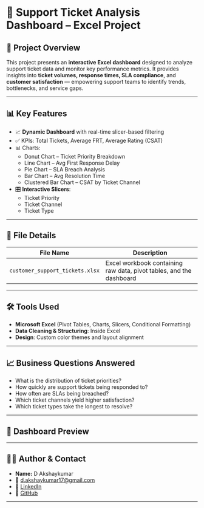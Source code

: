 # 🎯 Support Ticket Analysis Dashboard – Excel Project

## 📌 Project Overview

This project presents an **interactive Excel dashboard** designed to analyze support ticket data and monitor key performance metrics. It provides insights into **ticket volumes, response times, SLA compliance**, and **customer satisfaction** — empowering support teams to identify trends, bottlenecks, and service gaps.

---

## 📊 Key Features

- 📈 **Dynamic Dashboard** with real-time slicer-based filtering
- ✅ KPIs: Total Tickets, Average FRT, Average Rating (CSAT)
- 📊 Charts:
  - Donut Chart – Ticket Priority Breakdown
  - Line Chart – Avg First Response Delay
  - Pie Chart – SLA Breach Analysis
  - Bar Chart – Avg Resolution Time
  - Clustered Bar Chart – CSAT by Ticket Channel
- 🎛️ **Interactive Slicers**:
  - Ticket Priority
  - Ticket Channel
  - Ticket Type

---

## 📁 File Details

| File Name                   | Description                        |
|----------------------------|------------------------------------|
| `customer_support_tickets.xlsx` | Excel workbook containing raw data, pivot tables, and the dashboard |

---

## 🛠️ Tools Used

- **Microsoft Excel** (Pivot Tables, Charts, Slicers, Conditional Formatting)
- **Data Cleaning & Structuring**: Inside Excel
- **Design**: Custom color themes and layout alignment

---

## 📈 Business Questions Answered

- What is the distribution of ticket priorities?
- How quickly are support tickets being responded to?
- How often are SLAs being breached?
- Which ticket channels yield higher satisfaction?
- Which ticket types take the longest to resolve?

---

## 📸 Dashboard Preview



---

## 👨‍💻 Author & Contact
- **Name:** D Akshaykumar  
- 📧 d.akshaykumar17@gmail.com  
- 🔗 [LinkedIn](https://linkedin.com)  
- 🔗 [GitHub](https://github.com/Akshay17DS)

---
